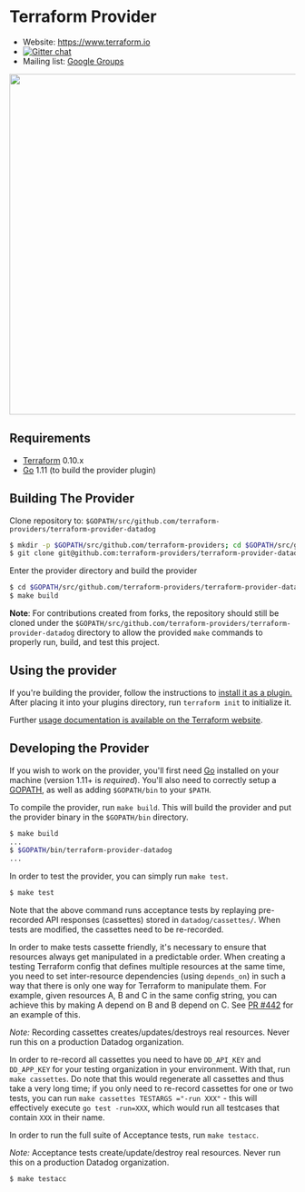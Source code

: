 Terraform Provider
==================

- Website: https://www.terraform.io
- [![Gitter chat](https://badges.gitter.im/hashicorp-terraform/Lobby.png)](https://gitter.im/hashicorp-terraform/Lobby)
- Mailing list: [Google Groups](http://groups.google.com/group/terraform-tool)

<img src="https://cdn.rawgit.com/hashicorp/terraform-website/master/content/source/assets/images/logo-hashicorp.svg" width="600px">

Requirements
------------

-	[Terraform](https://www.terraform.io/downloads.html) 0.10.x
-	[Go](https://golang.org/doc/install) 1.11 (to build the provider plugin)

Building The Provider
---------------------

Clone repository to: `$GOPATH/src/github.com/terraform-providers/terraform-provider-datadog`

```sh
$ mkdir -p $GOPATH/src/github.com/terraform-providers; cd $GOPATH/src/github.com/terraform-providers
$ git clone git@github.com:terraform-providers/terraform-provider-datadog
```

Enter the provider directory and build the provider

```sh
$ cd $GOPATH/src/github.com/terraform-providers/terraform-provider-datadog
$ make build
```

**Note**: For contributions created from forks, the repository should still be cloned under the `$GOPATH/src/github.com/terraform-providers/terraform-provider-datadog` directory to allow the provided `make` commands to properly run, build, and test this project.

Using the provider
----------------------
If you're building the provider, follow the instructions to [install it as a plugin.](https://www.terraform.io/docs/plugins/basics.html#installing-a-plugin) After placing it into your plugins directory,  run `terraform init` to initialize it.

Further [usage documentation is available on the Terraform website](https://www.terraform.io/docs/providers/datadog/index.html).

Developing the Provider
---------------------------

If you wish to work on the provider, you'll first need [Go](http://www.golang.org) installed on your machine (version 1.11+ is *required*). You'll also need to correctly setup a [GOPATH](http://golang.org/doc/code.html#GOPATH), as well as adding `$GOPATH/bin` to your `$PATH`.

To compile the provider, run `make build`. This will build the provider and put the provider binary in the `$GOPATH/bin` directory.

```sh
$ make build
...
$ $GOPATH/bin/terraform-provider-datadog
...
```

In order to test the provider, you can simply run `make test`.

```sh
$ make test
```

Note that the above command runs acceptance tests by replaying pre-recorded API responses
(cassettes) stored in `datadog/cassettes/`. When tests are modified, the cassettes need
to be re-recorded.

In order to make tests cassette friendly, it's necessary to ensure that resources always get
manipulated in a predictable order. When creating a testing Terraform config that defines multiple
resources at the same time, you need to set inter-resource dependencies (using `depends_on`)
in such a way that there is only one way for Terraform to manipulate them. For example, given
resources A, B and C in the same config string, you can achieve this by making A depend on B
and B depend on C. See [PR #442](https://github.com/terraform-providers/terraform-provider-datadog/pull/442)
for an example of this.

*Note:* Recording cassettes creates/updates/destroys real resources. Never run this on
a production Datadog organization.

In order to re-record all cassettes you need to have `DD_API_KEY` and `DD_APP_KEY`
for your testing organization in your environment. With that, run `make cassettes`. Do note
that this would regenerate all cassettes and thus take a very long time; if you only need to
re-record cassettes for one or two tests, you can run `make cassettes TESTARGS ="-run XXX"` - this
will effectively execute `go test -run=XXX`, which would run all testcases that contain
`XXX` in their name.

In order to run the full suite of Acceptance tests, run `make testacc`.

*Note:* Acceptance tests create/update/destroy real resources. Never run this on
a production Datadog organization.

```sh
$ make testacc
```
